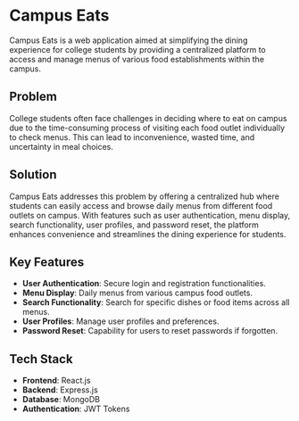 # Campus Eats

Campus Eats is a web application aimed at simplifying the dining experience for college students by providing a centralized platform to access and manage menus of various food establishments within the campus.

## Problem

College students often face challenges in deciding where to eat on campus due to the time-consuming process of visiting each food outlet individually to check menus. This can lead to inconvenience, wasted time, and uncertainty in meal choices.

## Solution

Campus Eats addresses this problem by offering a centralized hub where students can easily access and browse daily menus from different food outlets on campus. With features such as user authentication, menu display, search functionality, user profiles, and password reset, the platform enhances convenience and streamlines the dining experience for students.

## Key Features

- **User Authentication**: Secure login and registration functionalities.
- **Menu Display**: Daily menus from various campus food outlets.
- **Search Functionality**: Search for specific dishes or food items across all menus.
- **User Profiles**: Manage user profiles and preferences.
- **Password Reset**: Capability for users to reset passwords if forgotten.

## Tech Stack

- **Frontend**: React.js
- **Backend**: Express.js
- **Database**: MongoDB
- **Authentication**: JWT Tokens

